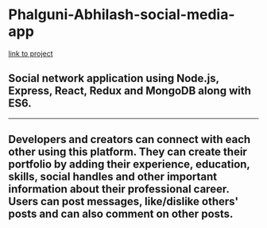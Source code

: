 # Phalguni-Abhilash-social-media-app

[link to project](https://agile-dusk-99304.herokuapp.com/)

##	Social network application using Node.js, Express, React, Redux and MongoDB along with ES6.
---
Developers and creators can connect with each other using this platform. They can
create their portfolio by adding their experience, education, skills, social handles and
other important information about their professional career.
Users can post messages, like/dislike others&#39; posts and can also comment on other
posts.
---